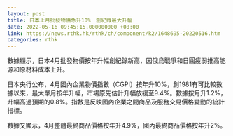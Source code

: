 ```yaml
---
layout: post
title: 日本上月批發物價急升10%　創紀錄最大升幅
date: 2022-05-16 09:45:15.000000000 +08:00
link: https://news.rthk.hk/rthk/ch/component/k2/1648695-20220516.htm
categories: rthk
---
```


數據顯示，日本4月批發物價按年升幅創紀錄新高，因俄烏戰爭和日圓疲弱推高能源和原材料成本上升。

日本央行公布，4月國內企業物價指數（CGPI）按年升10%，創1981有可比較數據以來，最大單月按年升幅，市場原先估計升幅放緩至9.4%。數據按月升1.2%，升幅高過預期的0.8%。指數是反映國內企業之間商品及服務交易價格變動的統計指標。

數據又顯示，4月整體最終商品價格按年升4.9%，國內最終商品價格按年升2%。
